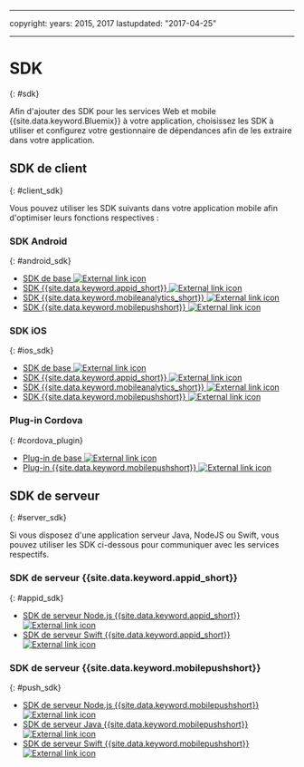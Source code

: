 ﻿---

copyright:
  years: 2015, 2017
lastupdated: "2017-04-25"

---
# SDK 
{: #sdk}

Afin d'ajouter des SDK pour les services Web et mobile {{site.data.keyword.Bluemix}} à votre application, choisissez les
SDK à utiliser et configurez votre gestionnaire de dépendances afin de
les extraire dans votre application.


## SDK de client 
{: #client_sdk}

Vous pouvez utiliser les SDK suivants dans
votre application mobile afin d'optimiser leurs fonctions respectives : 


### SDK Android 
{: #android_sdk}

- [SDK de base ![External link icon](../icons/launch-glyph.svg "External link icon")](https://github.com/ibm-bluemix-mobile-services/bms-clientsdk-android-core)
- [SDK {{site.data.keyword.appid_short}} ![External link icon](../icons/launch-glyph.svg "External link icon")](https://github.com/ibm-cloud-security/appid-clientsdk-android)
- [SDK {{site.data.keyword.mobileanalytics_short}} ![External link icon](../icons/launch-glyph.svg "External link icon")](https://github.com/ibm-bluemix-mobile-services/bms-clientsdk-android-analytics)
- [SDK {{site.data.keyword.mobilepushshort}} ![External link icon](../icons/launch-glyph.svg "External link icon")](https://github.com/ibm-bluemix-mobile-services/bms-clientsdk-android-push)


### SDK iOS 
{: #ios_sdk}

- [SDK de base ![External link icon](../icons/launch-glyph.svg "External link icon")](https://github.com/ibm-bluemix-mobile-services/bms-clientsdk-swift-core)
- [SDK {{site.data.keyword.appid_short}} ![External link icon](../icons/launch-glyph.svg "External link icon")](https://github.com/ibm-cloud-security/appid-clientsdk-swift)
- [SDK {{site.data.keyword.mobileanalytics_short}} ![External link icon](../icons/launch-glyph.svg "External link icon")](https://github.com/ibm-bluemix-mobile-services/bms-clientsdk-swift-analytics)
- [SDK {{site.data.keyword.mobilepushshort}} ![External link icon](../icons/launch-glyph.svg "External link icon")](https://github.com/ibm-bluemix-mobile-services/bms-clientsdk-swift-push)


### Plug-in Cordova
{: #cordova_plugin}

- [Plug-in de base ![External link icon](../icons/launch-glyph.svg "External link icon")](https://github.com/ibm-bluemix-mobile-services/bms-clientsdk-cordova-plugin-core)
- [Plug-in {{site.data.keyword.mobilepushshort}} ![External link icon](../icons/launch-glyph.svg "External link icon")](https://github.com/ibm-bluemix-mobile-services/bms-clientsdk-cordova-plugin-push)


## SDK de serveur 
{: #server_sdk}

Si vous disposez d'une application serveur Java, NodeJS ou Swift, vous
pouvez utiliser les SDK ci-dessous pour
communiquer avec les services respectifs.


### SDK de serveur {{site.data.keyword.appid_short}}
{: #appid_sdk}

- [SDK de serveur Node.js {{site.data.keyword.appid_short}}
![External link icon](../icons/launch-glyph.svg "External link icon")](https://github.com/ibm-cloud-security/appid-serversdk-nodejs)
- [SDK de serveur Swift {{site.data.keyword.appid_short}} ![External link icon](../icons/launch-glyph.svg "External link icon")](https://github.com/ibm-cloud-security/appid-serversdk-swift)

### SDK de serveur {{site.data.keyword.mobilepushshort}}
{: #push_sdk}

- [SDK de serveur Node.js {{site.data.keyword.mobilepushshort}}
![External link icon](../icons/launch-glyph.svg "External link icon")](https://github.com/ibm-bluemix-mobile-services/bms-pushnotifications-serversdk-nodejs)
- [SDK de serveur Java {{site.data.keyword.mobilepushshort}} ![External link icon](../icons/launch-glyph.svg "External link icon")](https://github.com/ibm-bluemix-mobile-services/bms-pushnotifications-serversdk-java)
- [SDK de serveur Swift {{site.data.keyword.mobilepushshort}} ![External link icon](../icons/launch-glyph.svg "External link icon")](https://github.com/ibm-bluemix-mobile-services/bms-pushnotifications-serversdk-swift)
